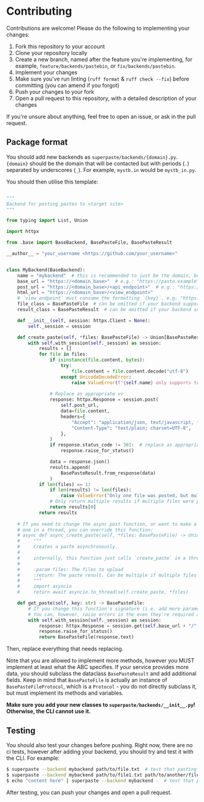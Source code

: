 # Contributing

Contributions are welcome! Please do the following to implementing your changes:

1. Fork this repository to your account
2. Clone your repository locally
3. Create a new branch, named after the feature you're implementing,
for example, `feature/backends/pastebin`, or `fix/backends/pastebin`.
4. Implement your changes
5. Make sure you've run linting (`ruff format` & `ruff check --fix`) before committing (you can amend if you forgot)
6. Push your changes to your fork
7. Open a pull request to this repository, with a detailed description of your changes

If you're unsure about anything, feel free to open an issue, or ask in the pull request.

## Package format

You should add new backends as `superpaste/backends/{domain}.py`. `{domain}` should be the domain that will be contacted
but with periods (`.`) separated by underscores (`_`). For example, `mystb.in` would be `mystb_in.py`.

You should then utilise this template:

```python

"""
Backend for posting pastes to <target site>
"""

from typing import List, Union

import httpx

from .base import BaseBackend, BasePasteFile, BasePasteResult

__author__ = "your_username <https://github.com/your_username>"


class MyBackend(BaseBackend):
    name = "mybackend"  # this is recommended to just be the domain, but can be anything.
    base_url = "https://<domain_base>"  # e.g.: "https://paste.example"
    post_url = "https://<domain_base>/<api_endpoint>"  # e.g.: "https://paste.example/api/paste"
    html_url = "https://<domain_base>/<view_endpoint>"  
    # `view_endpoint` must consume the formatting `{key}`. e.g: "https://paste.example/view/{key}"
    file_class = BasePasteFile  # can be omitted if your backend supports the base file class
    result_class = BasePasteResult  # can be omitted if your backend supports the base result class

    def __init__(self, session: httpx.Client = None):
        self._session = session

    def create_paste(self, *files: BasePasteFile) -> Union[BasePasteResult, List[BasePasteResult]]:
        with self.with_session(self._session) as session:
            results = []
            for file in files:
                if isinstance(file.content, bytes):
                    try:
                        file.content = file.content.decode("utf-8")
                    except UnicodeDecodeError:
                        raise ValueError(f"{self.name} only supports text files.")
                
                # Replace as appropriate vv
                response: httpx.Response = session.post(
                    self.post_url,
                    data=file.content,
                    headers={
                        "Accept": "application/json, text/javascript, */*; q=0.01",
                        "Content-Type": "text/plain; charset=UTF-8",
                    },
                )
                if response.status_code != 301:  # replace as appropriate. If the status code is meant to be 2XX omit if
                    response.raise_for_status()

                data = response.json()
                results.append(
                    BasePasteResult.from_response(data)
                )
            if len(files) == 1:
                if len(results) != len(files):
                    raise ValueError("Only one file was posted, but multiple results were returned.")
                # Only return multiple results if multiple files were posted
                return results[0]
            return results
    
    # If you need to change the async post function, or want to make a more efficient one than just wrapping the sync
    # one in a thread, you can override this function:
    # async def async_create_paste(self, *files: BasePasteFile) -> Union[BasePasteResult, List[BasePasteResult]]:
    #     """
    #     Creates a paste asynchronously.
    # 
    #     internally, this function just calls `create_paste` in a thread, to make it non-blocking.
    # 
    #     :param files: The files to upload
    #     :return: The paste result. Can be multiple if multiple files were uploaded.
    #     """
    #     import asyncio
    #     return await asyncio.to_thread(self.create_paste, *files)

    def get_paste(self, key: str) -> BasePasteFile:
        # If you change this function's signature (i.e. add more parameters), they MUST be optional.
        # You can, however, raise errors in the even they're required and can't have a default.
        with self.with_session(self._session) as session:
            response: httpx.Response = session.get(self.base_url + "/" + key)
            response.raise_for_status()
            return BasePasteFile(response.text)
```

Then, replace everything that needs replacing.

Note that you are allowed to implement more methods, however you MUST implement at least what the ABC specifies.
If your service provides more data, you should subclass the dataclass `BasePasteResult` and add additional fields.
Keep in mind that `BasePasteFile` is actually an instance of `BasePasteFileProtocol`, which is a `Protocol` - you
do not directly subclass it, but must implement its methods and variables.

**Make sure you add your new classes to `superpaste/backends/__init__.py`! Otherwise, the CLI cannot use it.**

## Testing

You should also test your changes before pushing.
Right now, there are no ci tests, however after adding your backend, you should try and test it with the CLI.
For example:

```bash
$ superpaste --backend mybackend path/to/file.txt  # test that pasting one file works
$ superpaste --backend mybackend path/to/file1.txt path/to/another/file1.txt  # test that pasting multiple files works
$ echo "content here" | superpaste --backend mybackend -  # test that pasting from stdin works
```

After testing, you can push your changes and open a pull request.
